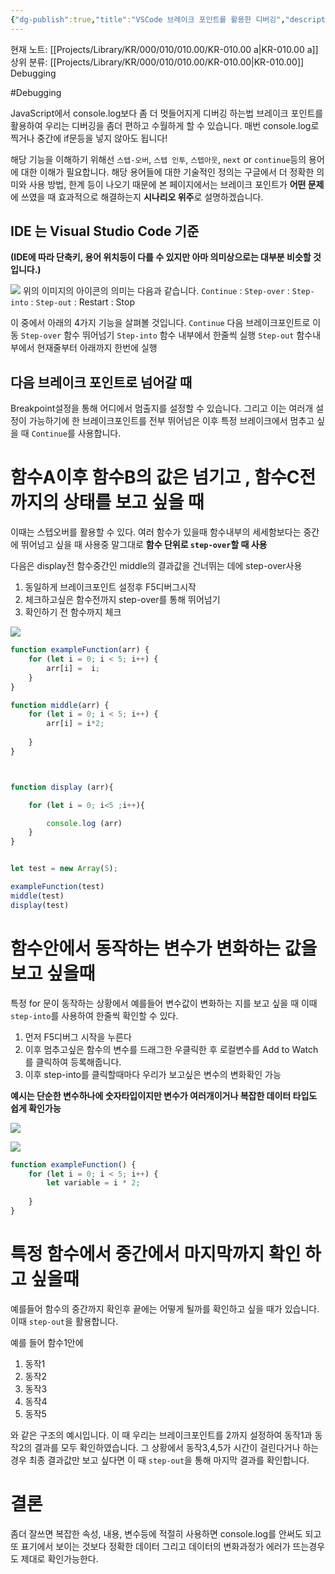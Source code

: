 ```yaml
---
{"dg-publish":true,"title":"VSCode 브레이크 포인트를 활용한 디버깅","description":"디버깅을 할떄 단순히 값을 출력하는것이외에 특정 단계에서의 변수나 객체값 , 함수단위 한줄 단위등 브레이크 포인트를 활용하는 방법에대한 기록입니다.","permalink":"/projects/library/kr/000/010/010-00/kr-010-00-a/","dgPassFrontmatter":true,"noteIcon":"0","created":"2024-12-04T13:51:45.288+09:00","updated":"2025-01-24T14:53:52.491+09:00"}
---
```


현재 노트: [[Projects/Library/KR/000/010/010.00/KR-010.00 a\|KR-010.00 a]] 
상위 분류: [[Projects/Library/KR/000/010/010.00/KR-010.00\|KR-010.00]] Debugging

#Debugging


JavaScript에서 console.log보다 좀 더 멋들어지게 디버깅 하는법
브레이크 포인트를 활용하여 우리는 디버깅을 좀더 편하고 수월하게 할 수 있습니다.
매번 console.log로 찍거나 중간에 if문등을 넣지 않아도 됩니다!

해당 기능을 이해하기 위해선 `스텝-오버`, `스텝 인투`, `스텝아웃`, `next` or `continue`등의 용어에 대한 이해가 필요합니다.
해당 용어들에 대한 기술적인 정의는 구글에서 더 정확한 의미와 사용 방법, 한계 등이 나오기 때문에
본 페이지에서는 브레이크 포인트가 **어떤 문제**에 쓰였을 때 효과적으로 해결하는지 **시나리오 위주**로 설명하겠습니다.

## IDE 는 Visual Studio Code  기준
**(IDE에 따라 단축키, 용어  위치등이 다를 수 있지만 아마 의미상으로는 대부분 비슷할 것입니다.)**

![](https://i.imgur.com/wgEs9Xc.png)
위의 이미지의 아이콘의 의미는 다음과 같습니다.
`Continue` : `Step-over` : `Step-into` : `Step-out` : Restart : Stop

이 중에서 아래의 4가지 기능을 살펴볼 것입니다.
`Continue`  다음 브레이크포인트로 이동
`Step-over` 함수 뛰어넘기
`Step-into` 함수 내부에서 한줄씩 실행
`Step-out` 함수내부에서 현재줄부터 아래까지 한번에 실행

## 다음 브레이크 포인트로 넘어갈 때
Breakpoint설정을 통해 어디에서 멈출지를 설정할 수 있습니다. 그리고 이는 여러개 설정이 가능하기에 한 브레이크포인트를 전부 뛰어넘은 이후 특정 브레이크에서 멈추고 싶을 때 `Continue`를 사용합니다.

# 함수A이후 함수B의 값은 넘기고 , 함수C전까지의 상태를 보고 싶을 때

이때는 스텝오버를 활용할 수 있다. 여러 함수가 있을때 함수내부의 세세함보다는 중간에 뛰어넘고 싶을 때 사용중 말그대로 **함수  단위로 `step-over`할 때 사용**

다음은 display전 함수중간인 middle의 결과값을 건너뛰는 데에 step-over사용

1. 동일하게 브레이크포인트 설정후 F5디버그시작
2. 체크하고싶은 함수전까지 step-over를 통해 뛰어넘기
3. 확인하기 전 함수까지 체크

![](https://i.imgur.com/UfaqZxv.png)


```js
function exampleFunction(arr) {
    for (let i = 0; i < 5; i++) {
        arr[i] =  i;
    }
}

function middle(arr) {
    for (let i = 0; i < 5; i++) {
        arr[i] = i*2;
        
    }
}



function display (arr){

    for (let i = 0; i<5 ;i++){

        console.log (arr)
    }
}


let test = new Array(5);

exampleFunction(test)
middle(test)
display(test)
```




# 함수안에서 동작하는 변수가 변화하는 값을 보고 싶을때

특정 for 문이 동작하는 상황에서 예를들어 변수값이 변화하는 지를 보고 싶을 때 이때 `step-into`를 사용하여 한줄씩 확인할 수 있다.

1. 먼저 F5디버그 시작을 누른다 
2. 이후 멈추고싶은 함수의 변수를 드래그한 우클릭한 후 로컬변수를 Add to Watch를 클릭하여 등록해줍니다.
3. 이후 step-into를 클릭할때마다 우리가 보고싶은 변수의 변화확인 가능

**예시는 단순한 변수하나에 숫자타입이지만 변수가 여러개이거나 복잡한 데이터 타입도 쉽게 확인가능**

![](https://i.imgur.com/tRR4kUs.png)


![](https://i.imgur.com/nlGZKrE.png)


``` js
function exampleFunction() {
    for (let i = 0; i < 5; i++) {
        let variable = i * 2;
        
    }
}
```



#  특정 함수에서 중간에서 마지막까지 확인 하고 싶을때

예를들어 함수의 중간까지 확인후 끝에는 어떻게 될까를 확인하고 싶을 때가 있습니다. 이때 `step-out`을 활용합니다.


예를 들어 함수1안에
1. 동작1
2. 동작2
3. 동작3
4. 동작4
5. 동작5

와 같은 구조의 예시입니다.
이 때 우리는 브레이크포인트를 2까지 설정하여 동작1과 동작2의 결과를 모두 확인하였습니다. 그 상황에서 동작3,4,5가 시간이 걸린다거나 하는 경우 최종 결과값만 보고 싶다면 이 때 `step-out`을 통해 마지막 결과를 확인합니다.


# 결론
좀더 잘쓰면 복잡한 속성, 내용, 변수등에 적절히 사용하면 console.log를 안써도 되고 또 표기에서 보이는 것보다 정확한 데이터 그리고 데이터의 변화과정가 에러가 뜨는경우도 제대로 확인가능한다.